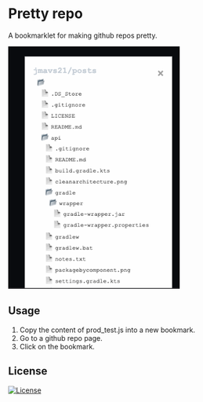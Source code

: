 # Pretty repo

A bookmarklet for making github repos pretty.

<img src="example.png" width="350" title="Example">

## Usage

1. Copy the content of prod_test.js into a new bookmark.
2. Go to a github repo page.
3. Click on the bookmark.

## License

[![License](https://img.shields.io/badge/license-MIT-blue.svg)](LICENSE)
